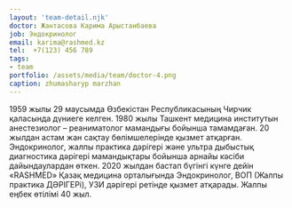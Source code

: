 ```yaml
---
layout: 'team-detail.njk'
doctor: Жантасова Карима Арыстанбаева
job: Эндокринолог
email: karima@rashmed.kz
tel:  +7(123) 456 789
tags:
- team
portfolio: /assets/media/team/doctor-4.png
caption: zhumasharyp marzhan
---
```

1959 жылы 29 маусымда Өзбекістан Республикасының Чирчик қаласында дүниеге келген.
1980 жылы Ташкент медицина институтын анестезиолог – реаниматолог мамандығы бойынша тамамдаған. 20 жылдан астам жан сақтау бөлімшелерінде қызмет атқарған.
Эндокринолог, жалпы практика дәрігері және ультра дыбыстық диагностика дәрігері мамандықтары бойынша арнайы кәсіби дайындаулардан өткен.
2020 жылдан бастап бүгінгі күнге дейін «RASHMED» Қазақ медицина орталығында Эндокринолог, ВОП (Жалпы практика ДӘРІГЕРі), УЗИ дәрігері ретінде қызмет атқарады.
Жалпы еңбек өтілімі 40 жыл.
